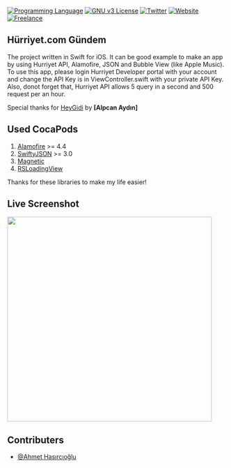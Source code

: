 [![Programming Language](https://img.shields.io/badge/language-SWIFT-green.svg?style=flat)](#)
[![GNU v3 License](https://img.shields.io/badge/license-GNU-yellow.svg?style=flat)](http://choosealicense.com/licenses/gpl-3.0/)
[![Twitter](https://img.shields.io/badge/twitter-@BatuhanKok-blue.svg?style=flat)](http://twitter.com/BatuhanKok)
[![Website](https://img.shields.io/badge/website-batuhan.me-lightgrey.svg?style=flat)](http://batuhan.me)
[![Freelance](https://img.shields.io/badge/hire_me-yes!-brightgreen.svg?style=flat)](http://batuhan.me/contact)

## Hürriyet.com Gündem
The project written in Swift for iOS. It can be good example to make an app by using Hurriyet API, Alamofire, JSON and Bubble View (like Apple Music). To use this app, please login Hurriyet Developer portal with your account and change the API Key is in ViewController.swift with your private API Key. Also, donot forget that, Hurriyet API allows 5 query in a second and 500 request per an hour.

Special thanks for [HeyGidi] by **[Alpcan Aydın]**

## Used CocaPods
1. [Alamofire] >= 4.4
2. [SwiftyJSON] >= 3.0
3. [Magnetic]
4. [RSLoadingView]

Thanks for these libraries to make my life easier!

## Live Screenshot
<img src="https://github.com/batuhankok/hurriyet-gundem-swift/blob/master/screenshots/screenshot.gif?raw=true" height="470">

## Contributers
- [@Ahmet Hasırcıoğlu]


[@Ahmet Hasırcıoğlu]: https://github.com/roxaxis
[Alamofire]: https://github.com/Alamofire/Alamofire
[SwiftyJSON]: https://github.com/SwiftyJSON/SwiftyJSON
[Magnetic]: https://github.com/efremidze/Magnetic
[RSLoadingView]: https://github.com/roytornado/RSLoadingView
[HeyGidi]: https://github.com/alpcanaydin/heygidi
[@Alpcan Aydın]: https://github.com/alpcanaydin